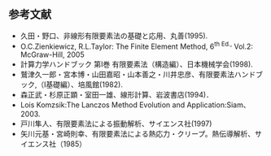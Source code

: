 ## 参考文献

  - 久田・野口、非線形有限要素法の基礎と応用、丸善(1995).
  - O.C.Zienkiewicz, R.L.Taylor: The Finite Element Method, 6<sup>th</sup><sup> Ed.,</sup> Vol.2: McGraw-Hill, 2005
  - 計算力学ハンドブック 第I巻 有限要素法（構造編）、日本機械学会(1998).
  - 鷲津久一郎・宮本博・山田嘉昭・山本善之・川井忠彦、有限要素法ハンドブック,（I基礎編）、培風館(1982).
  - 森正武・杉原正顕・室田一雄、線形計算、岩波書店(1994)．
  - Lois Komzsik:The Lanczos Method Evolution and Application:Siam、2003.
  - 戸川隼人、有限要素法による振動解析、サイエンス社(1997)
  - 矢川元基・宮崎則幸、有限要素法による熱応力・クリープ。熱伝導解析、サイエンス社（1985）
